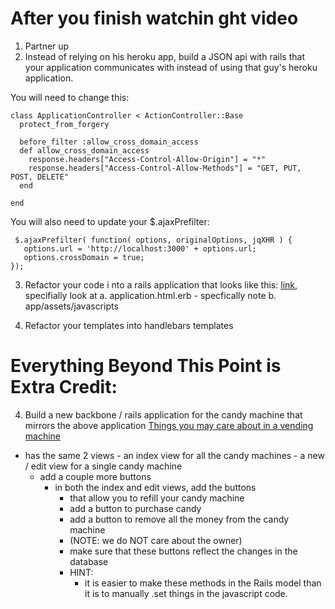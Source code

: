 # After you finish watchin ght video

1. Partner up
2. Instead of relying on his heroku app, build a JSON api with rails that your application communicates with instead of using that guy's heroku application.

You will need to change this:

```
class ApplicationController < ActionController::Base
  protect_from_forgery

  before_filter :allow_cross_domain_access
  def allow_cross_domain_access
    response.headers["Access-Control-Allow-Origin"] = "*"
    response.headers["Access-Control-Allow-Methods"] = "GET, PUT, POST, DELETE"
  end

end
```

You will also need to update your $.ajaxPrefilter:

```
 $.ajaxPrefilter( function( options, originalOptions, jqXHR ) {
   options.url = 'http://localhost:3000' + options.url;
   options.crossDomain = true;
});
```



3. Refactor your code i nto a rails application that looks like this: [link](https://github.com/ga-students/WDI_NYC_Hash_Work/tree/master/w10/d02/~INSTRUCTORS/users), specifially look at 
	a. application.html.erb
		- specfically note
	b. app/assets/javascripts
	
4. Refactor your templates into handlebars templates

# Everything Beyond This Point is Extra Credit:
	

4. Build a new backbone / rails application for the candy machine that mirrors the above application
[Things you may care about in a vending machine](https://github.com/ga-students/WDI_NYC_Hash_Work/blob/master/w09/d04/_ASSIGNMENT_FILES/candy.md)
	
- has the same 2 views
		- an index view for all the candy machines
		- a new / edit view for a single candy machine
	- add a couple more buttons
		- in both the index and edit views, add the buttons
			- that allow you to refill your candy machine
			- add a button to purchase candy
			- add a button to remove all the money from the candy machine
			- (NOTE: we do NOT care about the owner)
			- make sure that these buttons reflect the changes in the database
			- HINT:
				- it is easier to make these methods in the Rails model than it is to manually .set things in the javascript code.
